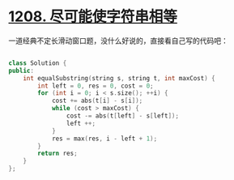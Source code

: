 # [1208. 尽可能使字符串相等](https://leetcode.cn/problems/get-equal-substrings-within-budget/description/)

一道经典不定长滑动窗口题，没什么好说的，直接看自己写的代码吧：

```cpp

class Solution {
public:
    int equalSubstring(string s, string t, int maxCost) {
        int left = 0, res = 0, cost = 0;
        for (int i = 0; i < s.size(); ++i) {
            cost += abs(t[i] - s[i]);
            while (cost > maxCost) {
                cost -= abs(t[left] - s[left]);
                left ++;
            }
            res = max(res, i - left + 1);
        }
        return res;
    }
};
```
